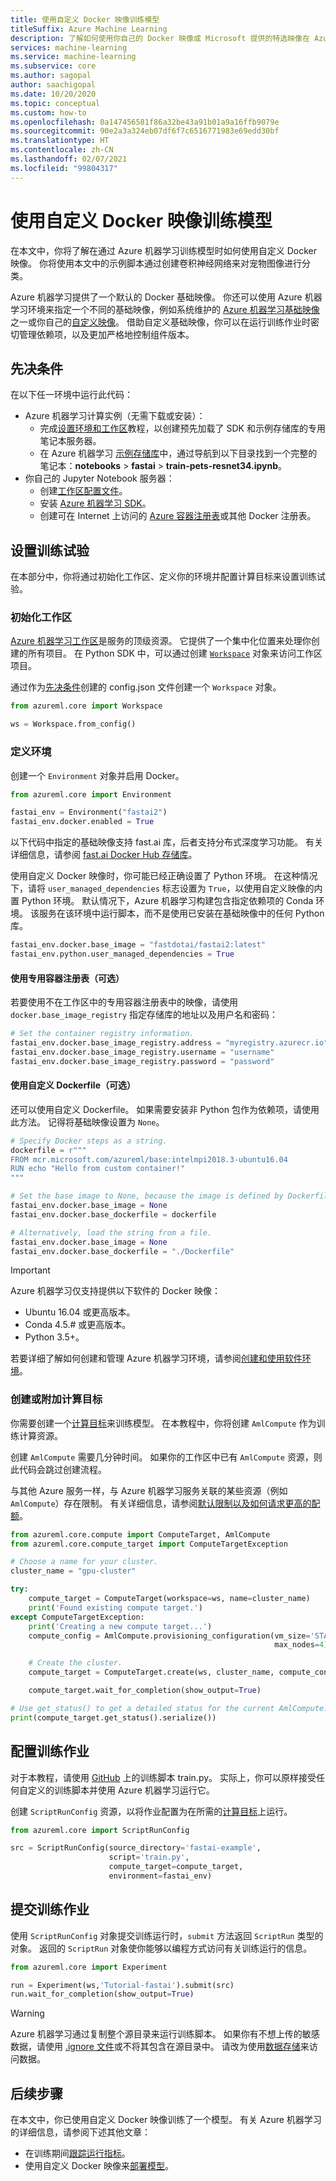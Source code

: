 ```yaml
---
title: 使用自定义 Docker 映像训练模型
titleSuffix: Azure Machine Learning
description: 了解如何使用你自己的 Docker 映像或 Microsoft 提供的特选映像在 Azure 机器学习中训练模型。
services: machine-learning
ms.service: machine-learning
ms.subservice: core
ms.author: sagopal
author: saachigopal
ms.date: 10/20/2020
ms.topic: conceptual
ms.custom: how-to
ms.openlocfilehash: 0a147456581f86a32be43a91b01a9a16ffb9079e
ms.sourcegitcommit: 90e2a3a324eb07df6f7c6516771983e69edd30bf
ms.translationtype: HT
ms.contentlocale: zh-CN
ms.lasthandoff: 02/07/2021
ms.locfileid: "99804317"
---
```

# <a name="train-a-model-by-using-a-custom-docker-image"></a>使用自定义 Docker 映像训练模型

在本文中，你将了解在通过 Azure 机器学习训练模型时如何使用自定义 Docker 映像。 你将使用本文中的示例脚本通过创建卷积神经网络来对宠物图像进行分类。 

Azure 机器学习提供了一个默认的 Docker 基础映像。 你还可以使用 Azure 机器学习环境来指定一个不同的基础映像，例如系统维护的 [Azure 机器学习基础映像](https://github.com/Azure/AzureML-Containers)之一或你自己的[自定义映像](how-to-deploy-custom-docker-image.md#create-a-custom-base-image)。 借助自定义基础映像，你可以在运行训练作业时密切管理依赖项，以及更加严格地控制组件版本。

## <a name="prerequisites"></a>先决条件

在以下任一环境中运行此代码：

* Azure 机器学习计算实例（无需下载或安装）：
  * 完成[设置环境和工作区](tutorial-1st-experiment-sdk-setup.md)教程，以创建预先加载了 SDK 和示例存储库的专用笔记本服务器。
  * 在 Azure 机器学习 [示例存储库](https://github.com/Azure/azureml-examples)中，通过导航到以下目录找到一个完整的笔记本：**notebooks** > **fastai** > **train-pets-resnet34.ipynb**。 
* 你自己的 Jupyter Notebook 服务器：
  * 创建[工作区配置文件](how-to-configure-environment.md#workspace)。
  * 安装 [Azure 机器学习 SDK](https://docs.microsoft.com/python/api/overview/azure/ml/install?preserve-view=true&view=azure-ml-py)。 
  * 创建可在 Internet 上访问的 [Azure 容器注册表](../container-registry/index.yml)或其他 Docker 注册表。

## <a name="set-up-a-training-experiment"></a>设置训练试验

在本部分中，你将通过初始化工作区、定义你的环境并配置计算目标来设置训练试验。

### <a name="initialize-a-workspace"></a>初始化工作区

[Azure 机器学习工作区](concept-workspace.md)是服务的顶级资源。 它提供了一个集中化位置来处理你创建的所有项目。 在 Python SDK 中，可以通过创建 [`Workspace`](https://docs.microsoft.com/python/api/azureml-core/azureml.core.workspace.workspace?preserve-view=true&view=azure-ml-py) 对象来访问工作区项目。

通过作为[先决条件](#prerequisites)创建的 config.json 文件创建一个 `Workspace` 对象。

```Python
from azureml.core import Workspace

ws = Workspace.from_config()
```

### <a name="define-your-environment"></a>定义环境

创建一个 `Environment` 对象并启用 Docker。

```python
from azureml.core import Environment

fastai_env = Environment("fastai2")
fastai_env.docker.enabled = True
```

以下代码中指定的基础映像支持 fast.ai 库，后者支持分布式深度学习功能。 有关详细信息，请参阅 [fast.ai Docker Hub 存储库](https://hub.docker.com/u/fastdotai)。 

使用自定义 Docker 映像时，你可能已经正确设置了 Python 环境。 在这种情况下，请将 `user_managed_dependencies` 标志设置为 `True`，以使用自定义映像的内置 Python 环境。 默认情况下，Azure 机器学习构建包含指定依赖项的 Conda 环境。 该服务在该环境中运行脚本，而不是使用已安装在基础映像中的任何 Python 库。

```python
fastai_env.docker.base_image = "fastdotai/fastai2:latest"
fastai_env.python.user_managed_dependencies = True
```

#### <a name="use-a-private-container-registry-optional"></a>使用专用容器注册表（可选）

若要使用不在工作区中的专用容器注册表中的映像，请使用 `docker.base_image_registry` 指定存储库的地址以及用户名和密码：

```python
# Set the container registry information.
fastai_env.docker.base_image_registry.address = "myregistry.azurecr.io"
fastai_env.docker.base_image_registry.username = "username"
fastai_env.docker.base_image_registry.password = "password"
```

#### <a name="use-a-custom-dockerfile-optional"></a>使用自定义 Dockerfile（可选）

还可以使用自定义 Dockerfile。 如果需要安装非 Python 包作为依赖项，请使用此方法。 记得将基础映像设置为 `None`。

```python 
# Specify Docker steps as a string. 
dockerfile = r"""
FROM mcr.microsoft.com/azureml/base:intelmpi2018.3-ubuntu16.04
RUN echo "Hello from custom container!"
"""

# Set the base image to None, because the image is defined by Dockerfile.
fastai_env.docker.base_image = None
fastai_env.docker.base_dockerfile = dockerfile

# Alternatively, load the string from a file.
fastai_env.docker.base_image = None
fastai_env.docker.base_dockerfile = "./Dockerfile"
```

>[!IMPORTANT]
> Azure 机器学习仅支持提供以下软件的 Docker 映像：
> * Ubuntu 16.04 或更高版本。
> * Conda 4.5.# 或更高版本。
> * Python 3.5+。

若要详细了解如何创建和管理 Azure 机器学习环境，请参阅[创建和使用软件环境](how-to-use-environments.md)。 

### <a name="create-or-attach-a-compute-target"></a>创建或附加计算目标

你需要创建一个[计算目标](concept-azure-machine-learning-architecture.md#compute-targets)来训练模型。 在本教程中，你将创建 `AmlCompute` 作为训练计算资源。

创建 `AmlCompute` 需要几分钟时间。 如果你的工作区中已有 `AmlCompute` 资源，则此代码会跳过创建流程。

与其他 Azure 服务一样，与 Azure 机器学习服务关联的某些资源（例如 `AmlCompute`）存在限制。 有关详细信息，请参阅[默认限制以及如何请求更高的配额](how-to-manage-quotas.md)。

```python
from azureml.core.compute import ComputeTarget, AmlCompute
from azureml.core.compute_target import ComputeTargetException

# Choose a name for your cluster.
cluster_name = "gpu-cluster"

try:
    compute_target = ComputeTarget(workspace=ws, name=cluster_name)
    print('Found existing compute target.')
except ComputeTargetException:
    print('Creating a new compute target...')
    compute_config = AmlCompute.provisioning_configuration(vm_size='STANDARD_NC6',
                                                           max_nodes=4)

    # Create the cluster.
    compute_target = ComputeTarget.create(ws, cluster_name, compute_config)

    compute_target.wait_for_completion(show_output=True)

# Use get_status() to get a detailed status for the current AmlCompute.
print(compute_target.get_status().serialize())
```

## <a name="configure-your-training-job"></a>配置训练作业

对于本教程，请使用 [GitHub](https://github.com/Azure/azureml-examples/blob/main/workflows/train/fastai/pets/src/train.py) 上的训练脚本 train.py。 实际上，你可以原样接受任何自定义的训练脚本并使用 Azure 机器学习运行它。

创建 `ScriptRunConfig` 资源，以将作业配置为在所需的[计算目标](how-to-set-up-training-targets.md)上运行。

```python
from azureml.core import ScriptRunConfig

src = ScriptRunConfig(source_directory='fastai-example',
                      script='train.py',
                      compute_target=compute_target,
                      environment=fastai_env)
```

## <a name="submit-your-training-job"></a>提交训练作业

使用 `ScriptRunConfig` 对象提交训练运行时，`submit` 方法返回 `ScriptRun` 类型的对象。 返回的 `ScriptRun` 对象使你能够以编程方式访问有关训练运行的信息。 

```python
from azureml.core import Experiment

run = Experiment(ws,'Tutorial-fastai').submit(src)
run.wait_for_completion(show_output=True)
```

> [!WARNING]
> Azure 机器学习通过复制整个源目录来运行训练脚本。 如果你有不想上传的敏感数据，请使用 [.ignore 文件](how-to-save-write-experiment-files.md#storage-limits-of-experiment-snapshots)或不将其包含在源目录中。 请改为使用[数据存储](https://docs.microsoft.com/python/api/azureml-core/azureml.data?preserve-view=true&view=azure-ml-py)来访问数据。

## <a name="next-steps"></a>后续步骤
在本文中，你已使用自定义 Docker 映像训练了一个模型。 有关 Azure 机器学习的详细信息，请参阅下述其他文章：
* 在训练期间[跟踪运行指标](how-to-track-experiments.md)。
* 使用自定义 Docker 映像来[部署模型](how-to-deploy-custom-docker-image.md)。
